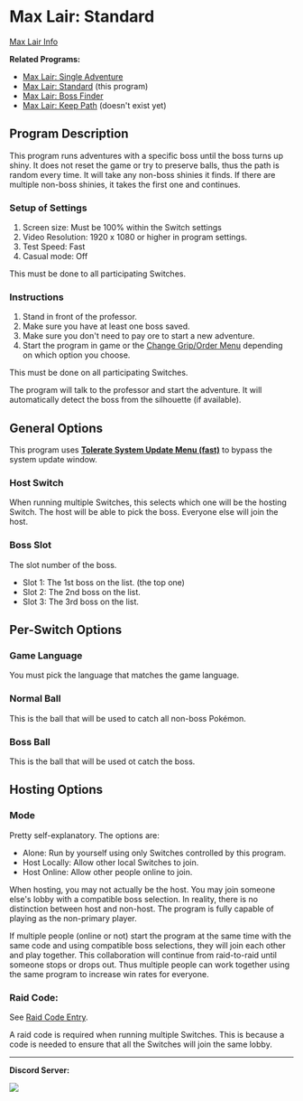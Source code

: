 # Max Lair: Standard

[Max Lair Info](MaxLair.md)

**Related Programs:**
- [Max Lair: Single Adventure](MaxLair-SingleAdventure.md)
- [Max Lair: Standard](MaxLair-Standard.md) (this program)
- [Max Lair: Boss Finder](MaxLair-BossFinder.md)
- [Max Lair: Keep Path](MaxLair-KeepFinder.md) (doesn't exist yet)


## Program Description

This program runs adventures with a specific boss until the boss turns up shiny. It does not reset the game or try to preserve balls, thus the path is random every time.
It will take any non-boss shinies it finds. If there are multiple non-boss shinies, it takes the first one and continues.

### Setup of Settings

1. Screen size: Must be 100% within the Switch settings
2. Video Resolution: 1920 x 1080 or higher in program settings.
3. Test Speed: Fast
4. Casual mode: Off

This must be done to all participating Switches.

### Instructions

1. Stand in front of the professor.
2. Make sure you have at least one boss saved.
3. Make sure you don't need to pay ore to start a new adventure.
4. Start the program in game or the [Change Grip/Order Menu](https://github.com/PokemonAutomation/Microcontroller/blob/master/Wiki/Programs/NintendoSwitch/ChangeGripOrderMenu.md) depending on which option you choose.

This must be done on all participating Switches.

The program will talk to the professor and start the adventure. It will automatically detect the boss from the silhouette (if available).


## General Options

This program uses [**Tolerate System Update Menu (fast)**](/Wiki/Programs/NintendoSwitch/FrameworkSettings.md#tolerate-system-update-menu-fast) to bypass the system update window.

### Host Switch

When running multiple Switches, this selects which one will be the hosting Switch. The host will be able to pick the boss. Everyone else will join the host.

### Boss Slot

The slot number of the boss.

- Slot 1: The 1st boss on the list. (the top one)
- Slot 2: The 2nd boss on the list.
- Slot 3: The 3rd boss on the list.


## Per-Switch Options

### Game Language

You must pick the language that matches the game language.

### Normal Ball

This is the ball that will be used to catch all non-boss Pokémon.

### Boss Ball

This is the ball that will be used ot catch the boss.


## Hosting Options

### Mode

Pretty self-explanatory. The options are:
- Alone: Run by yourself using only Switches controlled by this program.
- Host Locally: Allow other local Switches to join.
- Host Online: Allow other people online to join.

When hosting, you may not actually be the host. You may join someone else's lobby with a compatible boss selection. In reality, there is no distinction between host and non-host.
The program is fully capable of playing as the non-primary player.

If multiple people (online or not) start the program at the same time with the same code and using compatible boss selections, they will join each other and play together.
This collaboration will continue from raid-to-raid until someone stops or drops out. Thus multiple people can work together using the same program to increase win rates for everyone.

### Raid Code:

See [Raid Code Entry](https://github.com/PokemonAutomation/Microcontroller/blob/master/Wiki/Programs/PokemonSwSh/RaidCode.md).

A raid code is required when running multiple Switches. This is because a code is needed to ensure that all the Switches will join the same lobby.



<hr>

**Discord Server:** 

[<img src="https://canary.discordapp.com/api/guilds/695809740428673034/widget.png?style=banner2">](https://discord.gg/cQ4gWxN)



